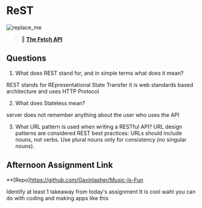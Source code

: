 # ReST

![replace_me](https://codeworks.blob.core.windows.net/public/assets/img/illustrations/placeholder.svg)

> **📖 [The Fetch API](https://codeworksacademy.com/fs-student-guide/resources/wk4/04-Fetch)**

## Questions

1. What does REST stand for, and in simple terms what does it mean?

REST stands for REpresentational State Transfer it is web standards based architecture and uses HTTP Protocol

2. What does Stateless mean?

server does not remember anything about the user who uses the API

3. What URL pattern is used when writing a RESTful API?
   URL design patterns are considered REST best practices: URLs should include nouns, not verbs. Use plural nouns only for consistency (no singular nouns).

## Afternoon Assignment Link

\*\*[Repo]https://github.com/Gavinlasher/Music-Is-Fun

Identify at least 1 takeaway from today's assignment
It is cool waht you can do with coding and making apps like this
